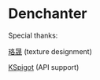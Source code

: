 # Denchanter

Special thanks:

[珞晟](https://github.com/Lenc1) (texture designment)

[KSpigot](https://github.com/jakobkmar/KSpigot) (API support)
